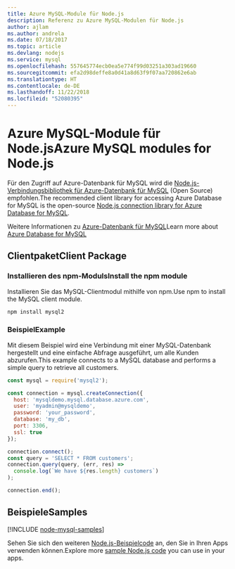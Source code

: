 ```yaml
---
title: Azure MySQL-Module für Node.js
description: Referenz zu Azure MySQL-Modulen für Node.js
author: ajlam
ms.author: andrela
ms.date: 07/18/2017
ms.topic: article
ms.devlang: nodejs
ms.service: mysql
ms.openlocfilehash: 557645774ecb0ea5e774f99d03251a303ad19660
ms.sourcegitcommit: efa2d98deffe8a0d41a8d63f9f07aa720862e6ab
ms.translationtype: HT
ms.contentlocale: de-DE
ms.lasthandoff: 11/22/2018
ms.locfileid: "52080395"
---
```

# <a name="azure-mysql-modules-for-nodejs"></a><span data-ttu-id="ef2db-103">Azure MySQL-Module für Node.js</span><span class="sxs-lookup"><span data-stu-id="ef2db-103">Azure MySQL modules for Node.js</span></span>

<span data-ttu-id="ef2db-104">Für den Zugriff auf Azure-Datenbank für MySQL wird die [Node.js-Verbindungsbibliothek für Azure-Datenbank für MySQL](https://github.com/sidorares/node-mysql2) (Open Source) empfohlen.</span><span class="sxs-lookup"><span data-stu-id="ef2db-104">The recommended client library for accessing Azure Database for MySQL is the open-source [Node.js connection library for Azure Database for MySQL](https://github.com/sidorares/node-mysql2).</span></span> 

<span data-ttu-id="ef2db-105">Weitere Informationen zu [Azure-Datenbank für MySQL](https://docs.microsoft.com/azure/MySQL/)</span><span class="sxs-lookup"><span data-stu-id="ef2db-105">Learn more about [Azure Database for MySQL](https://docs.microsoft.com/azure/MySQL/)</span></span>

## <a name="client-package"></a><span data-ttu-id="ef2db-106">Clientpaket</span><span class="sxs-lookup"><span data-stu-id="ef2db-106">Client Package</span></span>

### <a name="install-the-npm-module"></a><span data-ttu-id="ef2db-107">Installieren des npm-Moduls</span><span class="sxs-lookup"><span data-stu-id="ef2db-107">Install the npm module</span></span>

<span data-ttu-id="ef2db-108">Installieren Sie das MySQL-Clientmodul mithilfe von npm.</span><span class="sxs-lookup"><span data-stu-id="ef2db-108">Use npm to install the MySQL client module.</span></span>

```bash
npm install mysql2
```   

### <a name="example"></a><span data-ttu-id="ef2db-109">Beispiel</span><span class="sxs-lookup"><span data-stu-id="ef2db-109">Example</span></span>

<span data-ttu-id="ef2db-110">Mit diesem Beispiel wird eine Verbindung mit einer MySQL-Datenbank hergestellt und eine einfache Abfrage ausgeführt, um alle Kunden abzurufen.</span><span class="sxs-lookup"><span data-stu-id="ef2db-110">This example connects to a MySQL database and performs a simple query to retrieve all customers.</span></span>

```javascript
const mysql = require('mysql2');

const connection = mysql.createConnection({
  host: 'mysqldemo.mysql.database.azure.com',
  user: 'myadmin@mysqldemo',
  password: 'your_password',
  database: 'my_db',
  port: 3306,
  ssl: true
});

connection.connect();
const query = 'SELECT * FROM customers';
connection.query(query, (err, res) =>
  console.log(`We have ${res.length} customers`)
);

connection.end();
```

## <a name="samples"></a><span data-ttu-id="ef2db-111">Beispiele</span><span class="sxs-lookup"><span data-stu-id="ef2db-111">Samples</span></span>

[!INCLUDE [node-mysql-samples](../docs-ref-conceptual/includes/mysql-samples.md)]

<span data-ttu-id="ef2db-112">Sehen Sie sich den weiteren [Node.js-Beispielcode](https://azure.microsoft.com/resources/samples/?platform=nodejs) an, den Sie in Ihren Apps verwenden können.</span><span class="sxs-lookup"><span data-stu-id="ef2db-112">Explore more [sample Node.js code](https://azure.microsoft.com/resources/samples/?platform=nodejs) you can use in your apps.</span></span>

